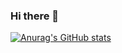 ### Hi there 👋
[![Anurag's GitHub stats](https://github-readme-stats.vercel.app/api?username=jackball24&show_icons=true&theme=radical)](https://github.com/jackball24/github-readme-stats)
<!--
**jackball24/jackball24** is a ✨ _special_ ✨ repository because its `README.md` (this file) appears on your GitHub profile.

Here are some ideas to get you started:

- 🔭 I’m currently working on ...
- 🌱 I’m currently learning ...
- 👯 I’m looking to collaborate on ...
- 🤔 I’m looking for help with ...
- 💬 Ask me about ...
- 📫 How to reach me: ...
- 😄 Pronouns: ...
- ⚡ Fun fact: ...
-->
